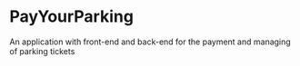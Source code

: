 # PayYourParking
An application with front-end and back-end for the payment and managing of parking tickets
